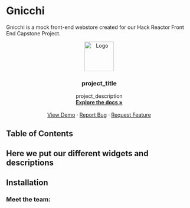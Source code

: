 # Gnicchi

  Gnicchi is a mock front-end webstore created for our Hack Reactor Front End Capstone Project. 
  <div align="center">
    <a href="https://github.com/github_username/repo_name">
      <img src="images/logo.png" alt="Logo" width="80" height="80">
    </a>
  <h3 align="center">project_title</h3>
    <p align="center">
      project_description
      <br />
      <a href="https://github.com/github_username/repo_name"><strong>Explore the docs »</strong></a>
      <br />
      <br />
      <a href="https://github.com/github_username/repo_name">View Demo</a>
      ·
      <a href="https://github.com/github_username/repo_name/issues">Report Bug</a>
      ·
      <a href="https://github.com/github_username/repo_name/issues">Request Feature</a>
    </p>
  </div>
  
  
## Table of Contents


## Here we put our different widgets and descriptions


## Installation


### Meet the team:

